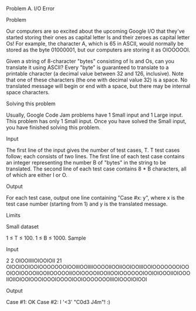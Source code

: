 Problem A. I/O Error

Problem

Our computers are so excited about the upcoming Google I/O that they've started storing their ones as capital letter Is and their zeroes as capital letter Os! For example, the character A, which is 65 in ASCII, would normally be stored as the byte 01000001, but our computers are storing it as OIOOOOOI.

Given a string of 8-character "bytes" consisting of Is and Os, can you translate it using ASCII? Every "byte" is guaranteed to translate to a printable character (a decimal value between 32 and 126, inclusive). Note that one of these characters (the one with decimal value 32) is a space. No translated message will begin or end with a space, but there may be internal space characters.

Solving this problem

Usually, Google Code Jam problems have 1 Small input and 1 Large input. This problem has only 1 Small input. Once you have solved the Small input, you have finished solving this problem.

Input

The first line of the input gives the number of test cases, T. T test cases follow; each consists of two lines. The first line of each test case contains an integer representing the number B of "bytes" in the string to be translated. The second line of each test case contains 8 * B characters, all of which are either I or O.

Output

For each test case, output one line containing "Case #x: y", where x is the test case number (starting from 1) and y is the translated message.

Limits

Small dataset

1 ≤ T ≤ 100.
1 ≤ B ≤ 1000.
Sample


Input

2
2
OIOOIIIIOIOOIOII
21
OIOOIOOIOOIOOOOOOOIOOIIIOOIIIIOOOOIIOOIIOOIOOIIIOOIOOOOOOOIOOOIOOIOOOOIIOOIIOOOOOIIOOIOOOOIIOOIIOOIOOOOOOIOOIOIOOOIIOIOOOIIOIIOIOOIOOOIOOOIOOOOIOOIOOOOOOOIIIOIOOOIOIOOI



Output

Case #1: OK
Case #2: I '<3' "C0d3 J4m"! :)
